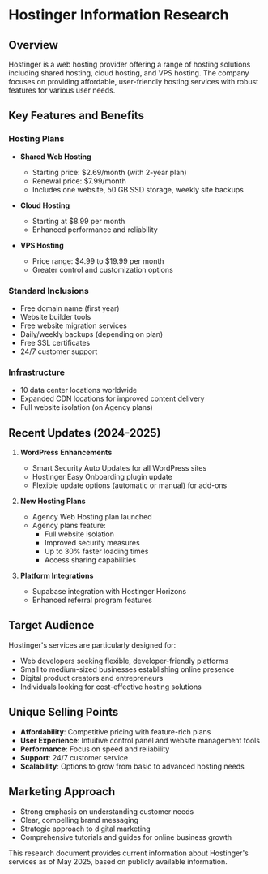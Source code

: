# Hostinger Information Research

## Overview
Hostinger is a web hosting provider offering a range of hosting solutions including shared hosting, cloud hosting, and VPS hosting. The company focuses on providing affordable, user-friendly hosting services with robust features for various user needs.

## Key Features and Benefits

### Hosting Plans
- **Shared Web Hosting**
  - Starting price: $2.69/month (with 2-year plan)
  - Renewal price: $7.99/month
  - Includes one website, 50 GB SSD storage, weekly site backups

- **Cloud Hosting**
  - Starting at $8.99 per month
  - Enhanced performance and reliability

- **VPS Hosting**
  - Price range: $4.99 to $19.99 per month
  - Greater control and customization options

### Standard Inclusions
- Free domain name (first year)
- Website builder tools
- Free website migration services
- Daily/weekly backups (depending on plan)
- Free SSL certificates
- 24/7 customer support

### Infrastructure
- 10 data center locations worldwide
- Expanded CDN locations for improved content delivery
- Full website isolation (on Agency plans)

## Recent Updates (2024-2025)
1. **WordPress Enhancements**
   - Smart Security Auto Updates for all WordPress sites
   - Hostinger Easy Onboarding plugin update
   - Flexible update options (automatic or manual) for add-ons

2. **New Hosting Plans**
   - Agency Web Hosting plan launched
   - Agency plans feature:
     - Full website isolation
     - Improved security measures
     - Up to 30% faster loading times
     - Access sharing capabilities

3. **Platform Integrations**
   - Supabase integration with Hostinger Horizons
   - Enhanced referral program features

## Target Audience
Hostinger's services are particularly designed for:
- Web developers seeking flexible, developer-friendly platforms
- Small to medium-sized businesses establishing online presence
- Digital product creators and entrepreneurs
- Individuals looking for cost-effective hosting solutions

## Unique Selling Points
- **Affordability**: Competitive pricing with feature-rich plans
- **User Experience**: Intuitive control panel and website management tools
- **Performance**: Focus on speed and reliability
- **Support**: 24/7 customer service
- **Scalability**: Options to grow from basic to advanced hosting needs

## Marketing Approach
- Strong emphasis on understanding customer needs
- Clear, compelling brand messaging
- Strategic approach to digital marketing
- Comprehensive tutorials and guides for online business growth

This research document provides current information about Hostinger's services as of May 2025, based on publicly available information.